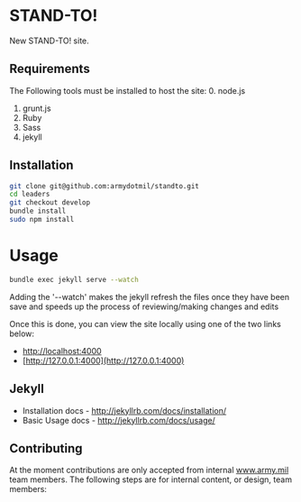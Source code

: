 # STAND-TO!
New STAND-TO! site.

## Requirements

The Following tools must be installed to host the site:
0. node.js
1. grunt.js
2. Ruby
3. Sass  
4. jekyll

## Installation
```bash
git clone git@github.com:armydotmil/standto.git
cd leaders
git checkout develop
bundle install
sudo npm install
```

# Usage
```bash
bundle exec jekyll serve --watch
```
Adding the '--watch' makes the jekyll refresh the files once they have been save and speeds up the process of reviewing/making changes and edits

Once this is done, you can view the site locally using one of the two links below:
  - [http://localhost:4000](http://localhost:4000)
  - [http://127.0.0.1:4000](http://127.0.0.1:4000)

## Jekyll


* Installation docs - http://jekyllrb.com/docs/installation/
* Basic Usage docs - http://jekyllrb.com/docs/usage/

## Contributing


At the moment contributions are only accepted from internal www.army.mil team members. The following steps are for internal content, or design, team members:
